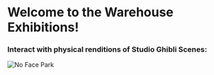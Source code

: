 # Welcome to the Warehouse Exhibitions!

### Interact with physical renditions of Studio Ghibli Scenes:
![No Face Park](park-noface)

